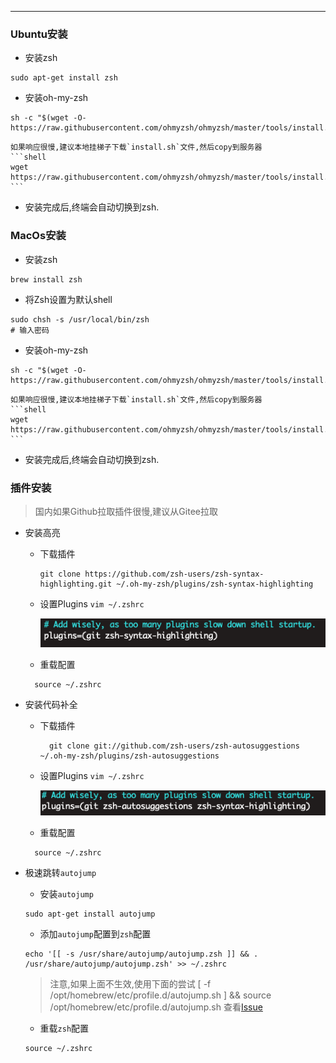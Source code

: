 
<article-title title="ZSH安装与插件配置"></article-title>

<article-meta created="2023年9月05日" updated="2023年9月05日"></article-meta>

---  

### Ubuntu安装
* 安装zsh
```shell
sudo apt-get install zsh
```
* 安装oh-my-zsh
```shell
sh -c "$(wget -O- https://raw.githubusercontent.com/ohmyzsh/ohmyzsh/master/tools/install.sh)"
```
    如果响应很慢,建议本地挂梯子下载`install.sh`文件,然后copy到服务器
    ```shell
    wget https://raw.githubusercontent.com/ohmyzsh/ohmyzsh/master/tools/install.sh
    ```
* 安装完成后,终端会自动切换到zsh.

### MacOs安装
* 安装zsh
```shell
brew install zsh
```

* 将Zsh设置为默认shell
```shell
sudo chsh -s /usr/local/bin/zsh
# 输入密码
```

* 安装oh-my-zsh
```shell
sh -c "$(wget -O- https://raw.githubusercontent.com/ohmyzsh/ohmyzsh/master/tools/install.sh)"
```
    如果响应很慢,建议本地挂梯子下载`install.sh`文件,然后copy到服务器
    ```shell
    wget https://raw.githubusercontent.com/ohmyzsh/ohmyzsh/master/tools/install.sh
    ```
* 安装完成后,终端会自动切换到zsh.



### 插件安装

> 国内如果Github拉取插件很慢,建议从Gitee拉取
* 安装高亮
  * 下载插件
    ```shell
    git clone https://github.com/zsh-users/zsh-syntax-highlighting.git ~/.oh-my-zsh/plugins/zsh-syntax-highlighting 
    ```
  * 设置Plugins `vim ~/.zshrc`
  
      ![zsh_hightlight.png](./static/zsh_hightlight.png)

  * 重载配置
  ```shell
    source ~/.zshrc
  ```

* 安装代码补全
  * 下载插件
    ```shell
      git clone git://github.com/zsh-users/zsh-autosuggestions ~/.oh-my-zsh/plugins/zsh-autosuggestions 
    ```
  * 设置Plugins `vim ~/.zshrc`
  
      ![zsh_auto_suggest.png](./static/zsh_auto_suggest.png)

  * 重载配置
  ```shell
    source ~/.zshrc
  ```
  
* 极速跳转`autojump`
  * 安装`autojump`
  ```shell
  sudo apt-get install autojump
  ```
  * 添加`autojump`配置到`zsh`配置
  ```shell
  echo '[[ -s /usr/share/autojump/autojump.zsh ]] && . /usr/share/autojump/autojump.zsh' >> ~/.zshrc
  ```
  > 注意,如果上面不生效,使用下面的尝试 [ -f /opt/homebrew/etc/profile.d/autojump.sh ] && source /opt/homebrew/etc/profile.d/autojump.sh
  查看[Issue](https://github.com/wting/autojump/issues/656)
  * 重载`zsh`配置
  ```shell
  source ~/.zshrc
  ```